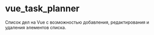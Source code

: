 # vue_task_planner
Список дел на Vue с возможностью добавления, редактирования и удаления элементов списка.
